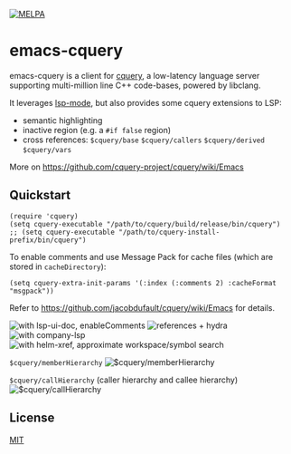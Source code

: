 [![MELPA](https://melpa.org/packages/cquery-badge.svg)](https://melpa.org/#/cquery)

# emacs-cquery

emacs-cquery is a client for [cquery](https://github.com/jacobdufault/cquery), a low-latency language server supporting multi-million line C++ code-bases, powered by libclang.

It leverages [lsp-mode](https://github.com/emacs-lsp/lsp-mode), but also provides some cquery extensions to LSP:

* semantic highlighting
* inactive region (e.g. a `#if false` region)
* cross references: `$cquery/base` `$cquery/callers` `$cquery/derived` `$cquery/vars`

More on <https://github.com/cquery-project/cquery/wiki/Emacs>

## Quickstart

```elisp
(require 'cquery)
(setq cquery-executable "/path/to/cquery/build/release/bin/cquery")
;; (setq cquery-executable "/path/to/cquery-install-prefix/bin/cquery")
```

To enable comments and use Message Pack for cache files (which are stored in `cacheDirectory`):

```elisp
(setq cquery-extra-init-params '(:index (:comments 2) :cacheFormat "msgpack"))
```

Refer to <https://github.com/jacobdufault/cquery/wiki/Emacs> for details.

![with lsp-ui-doc, enableComments](https://camo.githubusercontent.com/fe1e12f9be72c2295d732d6265b42bde0d121ee8/68747470733a2f2f707470622e70772f5a6275462e6a7067)
![references + hydra](https://ptpb.pw/fhWh.jpg)
![with company-lsp](https://ptpb.pw/lDaw.jpg)
![with helm-xref, approximate workspace/symbol search](https://ptpb.pw/KOKn.jpg)

`$cquery/memberHierarchy`
![$cquery/memberHierarchy](https://ptpb.pw/iOSt.gif)

`$cquery/callHierarchy` (caller hierarchy and callee hierarchy)
![$cquery/callHierarchy](https://ptpb.pw/GKJw.gif)

## License

[MIT](http://opensource.org/licenses/MIT)
